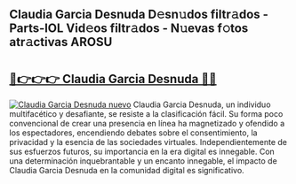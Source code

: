 ## Claudia Garcia Desnuda D𝚎sn𝚞dos filtr𝚊dos - Parts-lOL Vid𝚎os filtr𝚊dos - N𝚞evas f𝚘tos atr𝚊ctivas AROSU

# <h2><a href="http://mbd4zl.tromn.icu/?c=Claudia+Garcia+Desnuda">🔗👉👉👉 Claudia Garcia Desnuda 🔗🔗</a></h2>

[![Claudia Garcia Desnuda nuevo](https://i.imgur.com/pEAQMta.gif)](http://mbd4zl.tromn.icu/?c=Claudia+Garcia+Desnuda)
Claudia Garcia Desnuda, un individuo multifacético y desafiante, se resiste a la clasificación fácil. Su forma poco convencional de crear una presencia en línea ha magnetizado y ofendido a los espectadores, encendiendo debates sobre el consentimiento, la privacidad y la esencia de las sociedades virtuales. Independientemente de sus esfuerzos futuros, su importancia en la era digital es innegable. Con una determinación inquebrantable y un encanto innegable, el impacto de Claudia Garcia Desnuda en la comunidad digital es significativo.
